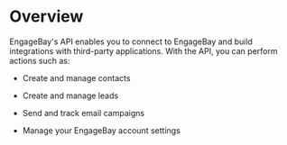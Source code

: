 # Overview

EngageBay's API enables you to connect to EngageBay and build integrations with third-party applications. With the API, you can perform actions such as:

- Create and manage contacts

- Create and manage leads

- Send and track email campaigns

- Manage your EngageBay account settings
